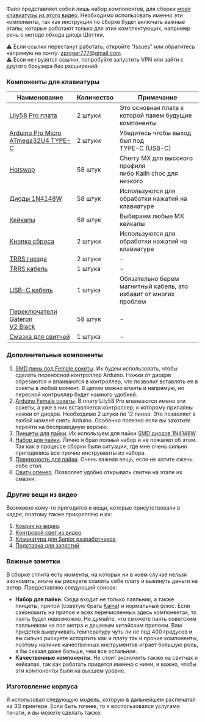 Файл представляет собой лишь набор компонентов, для сборки [моей клавиатуры из этого видео](https://www.youtube.com/watch?v=it_IcuvnjJM).
Необходимо использовать именно эти компоненты, так как инструкция по сборке будет включать важные этапы, которые работают только для этих комплектующих, например речь о методе обхода диода Шоттки.

⚠️ Если ссылки перестанут работать, откройте "Issues" или обратитесь напрямую на почту: zproger777@gmail.com.<br>
⚠️ Если не грузятся ссылки, попробуйте запустить VPN или зайти с другого браузера без расширений.

### Компоненты для клавиатуры
| Наименование                                                   | Количество | Примечание                                                        |
| -------------------------------------------------------------- | ---------- | ----------------------------------------------------------------- |
| [Lily58 Pro плата](https://keyhive.xyz/shop/lily58)            | 2 штуки    | Это основная плата к которой паяем будущие компоненты             |
| [Arduino Pro Micro ATmega32U4 TYPE-C](https://alii.pub/6tk6ri) | 2 штуки    | Убедитесь чтобы выход был под<br>TYPE-C (USB-C)                   |
| [Hotswap](https://keyhive.xyz/shop/lily58)                     | 58 штук    | Cherry MX для высокого профиля<br>либо Kailh choc для низкого     |
| [Диоды 1N4148W](https://alii.pub/6tk763)                       | 58 штук    | Используются для обработки нажатий на клавиатуре                  |
| [Кейкапы](https://alii.pub/6tk79e)                             | 58 штук    | Выбираем любые MX кейкапы                                         |
| [Кнопка сброса](https://keyhive.xyz/shop/lily58)               | 2 штуки    | Используются для обработки нажатий на клавиатуре                  |
| [TRRS гнезда](https://keyhive.xyz/shop/lily58)                 | 2 штуки    | -                                                                 |
| [TRRS кабель](https://alii.pub/6tk75b)                         | 1 штука    | -                                                                 |
| [USB-C кабель](https://alii.pub/6tk779)                        | 1 штука    | Обязательно берем магнитный кабель, это избавит от многих проблем |
| [Переключатели Gateron<br>V2 Black](https://alii.pub/6tk78t)   | 58 штук    | -                                                                 |
| [Смазка для свитчей](https://alii.pub/6xf99r)                  | 1 штука    | -                                                                 |

### Дополнительные компоненты
1. [SMD пины под Female сокеты](https://alii.pub/6tk69t). Их будем использовать, чтобы сделать переносной контроллер Arduino. Ножки от диодов обрезаются и впаиваются в контроллер, что позволит вставлять ее в сокеты в любой момент. В целом можно впаять и напрямую, но пересной контроллер будет намного удобней.
2. [Arduino Female сокеты](https://alii.pub/6tk6jc). В плату Lily58 Pro впаиваются имено эти сокеты, а уже в них вставляется контроллер, к которому припаяны ножки от диодов. Необходимо 2 штуки по 12 пинов. Это позволяет в любой момент снять Arduino. Особенно полезно если вы захотите перейти на беспроводную версию.
3. [Пинцеты для пайки](https://alii.pub/6tk6pk). Их используем для пайки [SMD диодов 1N4148W](https://alii.pub/6tk763).
4. [Набор для пайки](https://alii.pub/6tk7do). Лично я брал полный набор и не пожалел об этом. Так как в процессе сборки были ситуации, где мне очень сильно пригодились все прочие инструменты из набора.
5. [Поверхность для пайки](https://alii.pub/6tk7pq). Очень важная вещь, если не хотите сжечь себе стол.
6. [Свитч опенер](https://alii.pub/6tk7qw). Позволяет удобно открывать свитчи на этапе их смазки.

### Другие вещи из видео
Возможно кому-то пригодятся и вещи, которые присутствовали в кадре, поэтому также прикрепляю и их:
1. [Коврик из видео](https://alii.pub/6tk7m8).
2. [Контровой свет из видео](https://alii.pub/6tk7mt).
3. [Клавиатура для Senior разработчиков](https://alii.pub/6tk7ns).
4. [Подставка для запястий](https://alii.pub/6zf5ea).

### Важные заметки
В сборке сплита есть моменты, на которых ни в коем случае нельзя экономить, иначе вы рискуете спалить себе плату и выкинуть деньги на ветер. Предоставляю следующий список:
- **Набор для пайки**. Сюда входит не только паяльник, а также пинцеты, припой (советую брать [Kaina](https://alii.pub/6xf94p)) и нормальный флюс. Если сэкономить на припое и всех перечисленных здесь компонентах, то паять будет невозможно. Не думайте, что сможете паять советским паяльником на пол метра и дешевым китайским припоем. Вам придется выкручивать температуру чуть ли не под 400 градусов и вы сильно рискуете испортить как и плату так и прочие компоненты, поэтому наличие качественных инструментов играет большую роль, я бы сказал даже больше, чем все остальное.
- **Качественные компоненты**. Не стоит экономить также на свитчах и кейкапах, так как работать придется именно с ними, и важно, чтобы эти компоненты были на высшем уровне.

### Изготовление корпуса
Я использовал следующую модель, которую в дальнейшем распечатал на 3D принтере. Если быть точнее, то я воспользовался услугами печати, и вы можете сделать также.
